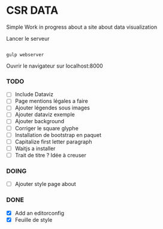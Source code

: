CSR DATA
======

Simple Work in progress about a site about data visualization

Lancer le serveur

```

gulp webserver

```

Ouvrir le navigateur sur localhost:8000

### TODO

- [ ] Include Dataviz
- [ ] Page mentions légales a faire
- [ ] Ajouter légendes sous images
- [ ] Ajouter dataviz exemple
- [ ] Ajouter background
- [ ] Corriger le square glyphe
- [ ] Installation de bootstrap en paquet
- [ ] Capitalize first letter paragraph
- [ ] Waitjs a installer
- [ ] Trait de titre ?  Idée à creuser

### DOING

- [ ] Ajouter style page about

### DONE

- [x] Add an editorconfig
- [x] Feuille de style
